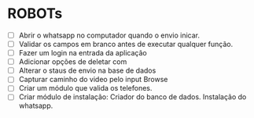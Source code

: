 #  ROBOTs
- [ ] Abrir o whatsapp no computador quando o envio inicar.
- [ ] Validar os campos em branco antes de executar qualquer função.
- [ ] Fazer um login na entrada  da aplicação 
- [ ] Adicionar opções de deletar com
- [ ] Alterar o staus de envio na base de dados
- [ ] Capturar caminho do video pelo input Browse
- [ ] Criar um módulo que valida os telefones.
- [ ] Criar módulo de instalação: Criador do banco de dados. Instalação do whatsapp.
